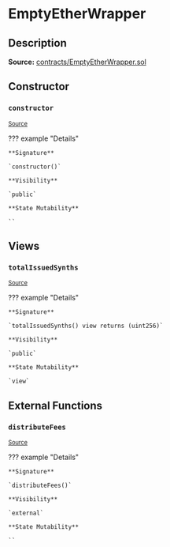 # EmptyEtherWrapper

## Description

**Source:** [contracts/EmptyEtherWrapper.sol](https://github.com/Synthetixio/synthetix/tree/v2.62.0-alpha/contracts/EmptyEtherWrapper.sol)

## Constructor

### `constructor`

<sub>[Source](https://github.com/Synthetixio/synthetix/tree/v2.62.0-alpha/contracts/EmptyEtherWrapper.sol#L6)</sub>

??? example "Details"

    **Signature**

    `constructor()`

    **Visibility**

    `public`

    **State Mutability**

    ``

## Views

### `totalIssuedSynths`

<sub>[Source](https://github.com/Synthetixio/synthetix/tree/v2.62.0-alpha/contracts/EmptyEtherWrapper.sol#L10)</sub>

??? example "Details"

    **Signature**

    `totalIssuedSynths() view returns (uint256)`

    **Visibility**

    `public`

    **State Mutability**

    `view`

## External Functions

### `distributeFees`

<sub>[Source](https://github.com/Synthetixio/synthetix/tree/v2.62.0-alpha/contracts/EmptyEtherWrapper.sol#L14)</sub>

??? example "Details"

    **Signature**

    `distributeFees()`

    **Visibility**

    `external`

    **State Mutability**

    ``
